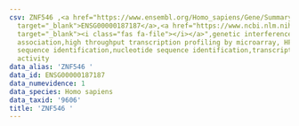 ```yaml
---
csv: ZNF546 ,<a href="https://www.ensembl.org/Homo_sapiens/Gene/Summary?db=core;g=ENSG00000187187"
  target="_blank">ENSG00000187187</a>,<a href="https://www.ncbi.nlm.nih.gov/pubmed/28369544"
  target="_blank"><i class="fas fa-file"></i></a>",genetic interference,functional
  association,high throughput transcription profiling by microarray, HF73 cells,nucleotide
  sequence identification,nucleotide sequence identification,transcriptional regulation,down-regulates
  activity
data_alias: 'ZNF546 '
data_id: ENSG00000187187
data_numevidence: 1
data_species: Homo sapiens
data_taxid: '9606'
title: 'ZNF546 '
---
```

